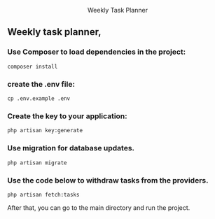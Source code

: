 <p align="center">Weekly Task Planner</p>


## Weekly task planner,

### Use Composer to load dependencies in the project:

``` composer install ```

### create the .env file:

``` cp .env.example .env ```

### Create the key to your application:

``` php artisan key:generate ```

### Use migration for database updates.

``` php artisan migrate ```

### Use the code below to withdraw tasks from the providers.

``` php artisan fetch:tasks ```

After that, you can go to the main directory and run the project.
